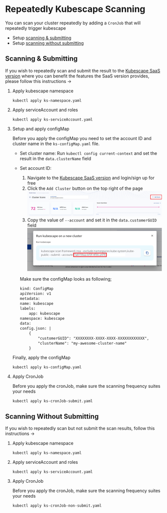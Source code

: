 # Repeatedly Kubescape Scanning

You can scan your cluster repeatedly by adding a `CronJob` that will repeatedly trigger kubescape

* Setup [scanning & submitting](#scanning-&-submitting)
* Setup [scanning without submitting](#scanning-without-submitting)

## Scanning & Submitting

If you wish to repeatedly scan and submit the result to the [Kubescape SaaS version](https://portal.armo.cloud/) where you can benefit the features the SaaS version provides, please follow this instructions ->

1. Apply kubescape namespace
    ```
    kubectl apply ks-namespace.yaml
    ```

2. Apply serviceAccount and roles
    ```
    kubectl apply ks-serviceAccount.yaml
    ```

3. Setup and apply configMap
   
    Before you apply the configMap you need to set the account ID and cluster name in the `ks-configMap.yaml` file.

    * Set cluster name:
        Run `kubectl config current-context` and set the result in the `data.clusterName` field
    * Set account ID:
        1. Navigate to the [Kubescape SaaS version](https://portal.armo.cloud/) and login/sign up for free 
        2. Click the `Add Cluster` button on the top right of the page 
            <img src="screenshots/add-cluster.png"  alt="add-cluster">
        3. Copy the value of `--account` and set it in the `data.customerGUID` field
            <img src="screenshots/account.png"  alt="account">

        Make sure the configMap looks as following;
        ```
        kind: ConfigMap 
        apiVersion: v1 
        metadata:
        name: kubescape 
        labels:
            app: kubescape
        namespace: kubescape
        data:
        config.json: |
            {
                "customerGUID": "XXXXXXXX-XXXX-XXXX-XXXXXXXXXXXX",
                "clusterName": "my-awesome-cluster-name"
            }
        ```

    Finally, apply the configMap
    ```
    kubectl apply ks-configMap.yaml
    ```

4. Apply CronJob

    Before you apply the cronJob, make sure the scanning frequency suites your needs
    ```
    kubectl apply ks-cronJob-submit.yaml
    ```

## Scanning Without Submitting

If you wish to repeatedly scan but not submit the scan results, follow this instructions ->

1. Apply kubescape namespace
    ```
    kubectl apply ks-namespace.yaml
    ```

2. Apply serviceAccount and roles
    ```
    kubectl apply ks-serviceAccount.yaml
    ```

3. Apply CronJob

    Before you apply the cronJob, make sure the scanning frequency suites your needs
    ```
    kubectl apply ks-cronJob-non-submit.yaml
    ```
